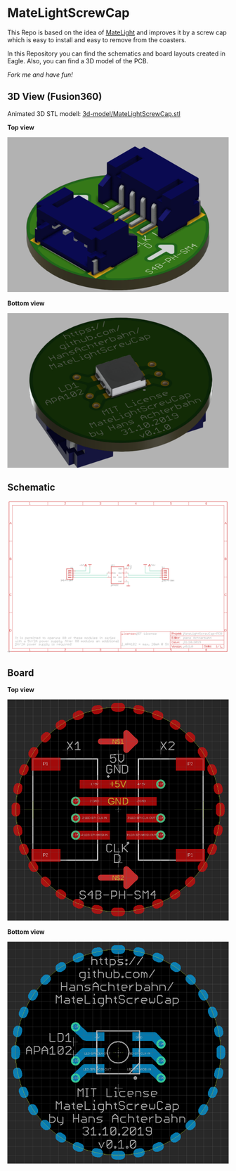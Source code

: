 # MateLightScrewCap
This Repo is based on the idea of [MateLight](http://matelight.rocks/) and improves it by a screw cap which is easy to install and easy to remove from the coasters.

In this Repository you can find the schematics and board layouts created in Eagle. Also, you can find a 3D model of the PCB.

*Fork me and have fun!*


## 3D View (Fusion360)

Animated 3D STL modell: [3d-model/MateLightScrewCap.stl](https://github.com/HansAchterbahn/MateLightScrewCap/blob/Release-36c3/3d-model/MateLightScrewCap.stl)

__Top view__

![3D top view](doku/MateLightScrewCap-3D-TopView.png)

__Bottom view__

![3D bottom view](doku/MateLightScrewCap-3D-BottomView.png)

## Schematic

![Schematic view](doku/MateLightScrewCap-Schematic.png)

## Board

__Top view__

![Board top view](doku/MateLightScrewCap-Board-Top.png)

__Bottom view__

![Board top view](doku/MateLightScrewCap-Board-Bottom.png)
